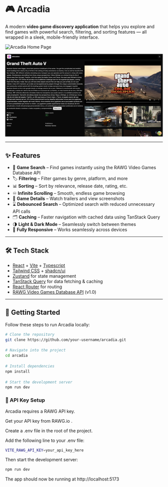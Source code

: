 # 🎮 Arcadia

A modern **video game discovery application** that helps you explore and find games with powerful search, filtering, and sorting features — all wrapped in a sleek, mobile-friendly interface.

![Arcadia Home Page](https://github.com/gpslakshan/Arcadia/blob/main/public/arcadia-home.png?raw=true)

![Game Details Page](https://github.com/gpslakshan/Arcadia/blob/main/public/arcadia-game-details.png?raw=true)

---

## ✨ Features

- 🔎 **Game Search** – Find games instantly using the RAWG Video Games Database API
- 🏷️ **Filtering** – Filter games by genre, platform, and more
- 📊 **Sorting** – Sort by relevance, release date, rating, etc.
- ♾️ **Infinite Scrolling** – Smooth, endless game browsing
- 🎥 **Game Details** – Watch trailers and view screenshots
- ⌛ **Debounced Search** – Optimized search with reduced unnecessary API calls
- 🗂️ **Caching** – Faster navigation with cached data using TanStack Query
- 🌗 **Light & Dark Mode** – Seamlessly switch between themes
- 📱 **Fully Responsive** – Works seamlessly across devices

---

## 🛠️ Tech Stack

- [React](https://react.dev/) + [Vite](https://vitejs.dev/) + [Typescript](https://www.typescriptlang.org/)
- [Tailwind CSS](https://tailwindcss.com/) + [shadcn/ui](https://ui.shadcn.com/)
- [Zustand](https://zustand-demo.pmnd.rs/) for state management
- [TanStack Query](https://tanstack.com/query/latest) for data fetching & caching
- [React Router](https://reactrouter.com/) for routing
- [RAWG Video Games Database API](https://rawg.io/apidocs) (v1.0)

---

## 🚀 Getting Started

Follow these steps to run Arcadia locally:

```bash
# Clone the repository
git clone https://github.com/your-username/arcadia.git

# Navigate into the project
cd arcadia

# Install dependencies
npm install

# Start the development server
npm run dev
```

### 🔑 API Key Setup

Arcadia requires a RAWG API key.

Get your API key from RAWG.io
.

Create a .env file in the root of the project.

Add the following line to your .env file:

```bash
VITE_RAWG_API_KEY=your_api_key_here
```

Then start the development server:

```bash
npm run dev
```

The app should now be running at http://localhost:5173
